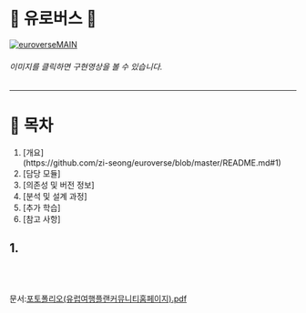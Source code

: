 # :trolleybus: 유로버스 :trolleybus:

[![euroverseMAIN](https://user-images.githubusercontent.com/57661883/77535422-ee1e1c80-6edd-11ea-8aad-bfdfd6ceaf36.png)](https://youtu.be/2Q8ZXSbwx8Q)
###### 이미지를 클릭하면 구현영상을 볼 수 있습니다.<br>
* * *
# :bookmark: 목차
<ol>
<li>[개요]</li>(https://github.com/zi-seong/euroverse/blob/master/README.md#1)
<li>[담당 모듈]</li>
<li>[의존성 및 버전 정보]</li>
<li>[분석 및 설계 과정]</li>
<li>[추가 학습]</li>
<li>[참고 사항]</li> 
</ol>





## 1.



<br><br>




문서:[포토폴리오(유럽여행플랜커뮤니티홈페이지).pdf](https://github.com/zi-seong/euroverse/files/4543568/default.pdf)


